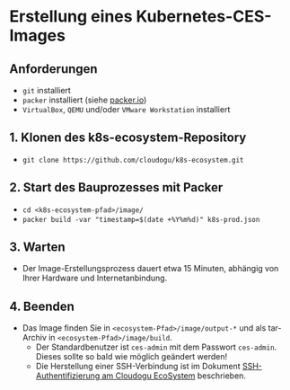 # Erstellung eines Kubernetes-CES-Images
## Anforderungen
- `git` installiert
- `packer` installiert (siehe [packer.io](https://www.packer.io/))
- `VirtualBox`, `QEMU` und/oder `VMware Workstation` installiert

## 1. Klonen des k8s-ecosystem-Repository
- `git clone https://github.com/cloudogu/k8s-ecosystem.git`

## 2. Start des Bauprozesses mit Packer
- `cd <k8s-ecosystem-pfad>/image/`
- `packer build -var "timestamp=$(date +%Y%m%d)" k8s-prod.json`

## 3. Warten
- Der Image-Erstellungsprozess dauert etwa 15 Minuten, abhängig von Ihrer Hardware und Internetanbindung.

## 4. Beenden
- Das Image finden Sie in `<ecosystem-Pfad>/image/output-*` und als tar-Archiv in `<ecosystem-Pfad>/image/build`.
  - Der Standardbenutzer ist `ces-admin` mit dem Passwort `ces-admin`. Dieses sollte so bald wie möglich geändert werden!
  - Die Herstellung einer SSH-Verbindung ist im Dokument [SSH-Authentifizierung am Cloudogu EcoSystem](../operations/ssh_authentication_de.md) beschrieben.
